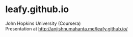 # leafy.github.io
John Hopkins University (Coursera)
<br>
Presentation at http://anjishnumahanta.me/leafy.github.io/
